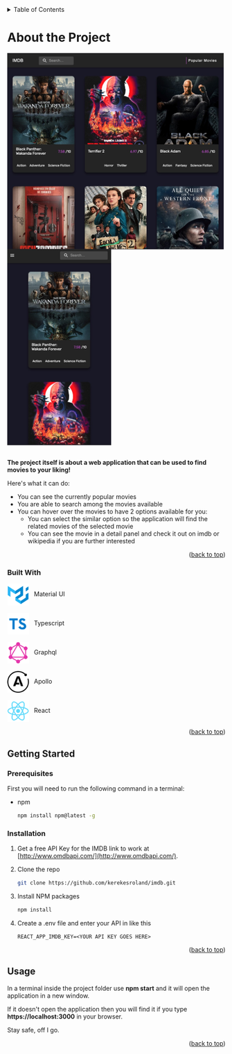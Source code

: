 <!-- TABLE OF CONTENTS -->
<details>
  <summary><a id="readme-top">Table of Contents</a></summary>
  <ol>
    <li>
      <a href="#about-the-project">About The Project</a>
      <ul>
        <li><a href="#built-with">Built With</a></li>
      </ul>
    </li>
    <li>
      <a href="#getting-started">Getting Started</a>
      <ul>
        <li><a href="#prerequisites">Prerequisites</a></li>
        <li><a href="#installation">Installation</a></li>
      </ul>
    </li>
    <li><a href="#usage">Usage</a></li>
  </ol>
</details>

# About the Project

<div class="images"> 
    <img src="./src/assets/homePage.jpg" align="center" width="500">
    <img src="./src/assets/homePageMobile.jpg" align="center" width="240">
</div>
&nbsp;

<p class="projectDescription"> 
<b>The project itself is about a web application that can be used to find movies to your liking!</b>
</p>

Here's what it can do:

- You can see the currently popular movies
- You are able to search among the movies available
- You can hover over the movies to have 2 options available for you:
  - You can select the similar option so the application will find the related movies of the selected movie
  - You can see the movie in a detail panel and check it out on imdb or wikipedia if you are further interested

</p>

<p align="right">(<a href="#readme-top">back to top</a>)</p>

### Built With

<div class="builtWithWrapper">
    <div class="imgWrapper">
        <img class="img" src="./src/assets/materialUi.png" align="center" width=50>
        &nbsp;  Material UI
    </div>
    <br/>
    <div class="imgWrapper">
        <img class="img" src="./src/assets/typescript.png" align="center" width=50>
         &nbsp;  Typescript
    </div>
    <br/>
    <div class="imgWrapper">
        <img class="img" src="./src/assets/graphql.png" align="center" width=50>
        &nbsp;  Graphql
    </div>
    <br/>
    <div class="imgWrapper">
        <img class="img" src="./src/assets/apolloClient.png" align="center" width=50>
        &nbsp;  Apollo
    </div>
    <br/>
    <div class="imgWrapper">
        <img src="./src/assets/reactIcon.png" align="center" width=50>
        &nbsp;  React
    </div>
</div>

<p align="right">(<a href="#readme-top">back to top</a>)</p>

<!-- GETTING STARTED -->

## Getting Started

### Prerequisites

First you will need to run the following command in a terminal:

- npm
  ```sh
  npm install npm@latest -g
  ```

### Installation

1. Get a free API Key for the IMDB link to work at [http://www.omdbapi.com/](http://www.omdbapi.com/).

2. Clone the repo
   ```sh
   git clone https://github.com/kerekesroland/imdb.git
   ```
3. Install NPM packages
   ```sh
   npm install
   ```
4. Create a .env file and enter your API in like this
   ```
   REACT_APP_IMDB_KEY=<YOUR API KEY GOES HERE>
   ```

<p align="right">(<a href="#readme-top">back to top</a>)</p>

<!-- USAGE EXAMPLES -->

## Usage

<p>In a terminal inside the project folder use <b class="highlight">npm start</b> and it will open the application in a new window.</p>
<p>If it doesn't open the application then you will find it if you type <b class="highlight">https://localhost:3000</b> in your browser.</p>
<p>Stay safe, off I go.</p>

<p align="right">(<a href="#readme-top">back to top</a>)</p>
